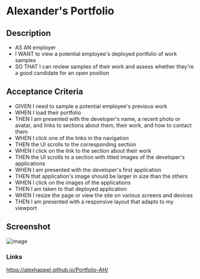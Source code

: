 # Alexander's Portfolio

## Description
* AS AN employer
* I WANT to view a potential employee's deployed portfolio of work samples
* SO THAT I can review samples of their work and assess whether they're a good candidate for an open position

## Acceptance Criteria
* GIVEN I need to sample a potential employee's previous work
* WHEN I load their portfolio
* THEN I am presented with the developer's name, a recent photo or avatar, and links to sections about them, their work, and how to contact them
* WHEN I click one of the links in the navigation
* THEN the UI scrolls to the corresponding section
* WHEN I click on the link to the section about their work
* THEN the UI scrolls to a section with titled images of the developer's applications
* WHEN I am presented with the developer's first application
* THEN that application's image should be larger in size than the others
* WHEN I click on the images of the applications
* THEN I am taken to that deployed application
* WHEN I resize the page or view the site on various screens and devices
* THEN I am presented with a responsive layout that adapts to my viewport

## Screenshot
![image](https://github.com/AlexHappel/Portfolio-AH/assets/156026228/32ff65e2-45a2-431c-8854-1ba2a34f6d5e)


### Links
https://alexhappel.github.io/Portfolio-AH/
